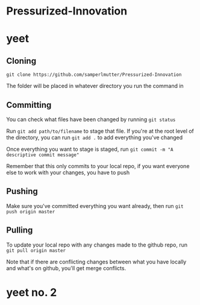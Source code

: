 # Pressurized-Innovation

# yeet

## Cloning
`git clone https://github.com/samperlmutter/Pressurized-Innovation`

The folder will be placed in whatever directory you run the command in

## Committing
You can check what files have been changed by running `git status`

Run `git add path/to/filename` to stage that file. If you're at the root level of the directory, you can run `git add .` to add everything you've changed

Once everything you want to stage is staged, run `git commit -m "A descriptive commit message"`

Remember that this only commits to your local repo, if you want everyone else to work with your changes, you have to push 

## Pushing
Make sure you've committed everything you want already, then run `git push origin master`

## Pulling
To update your local repo with any changes made to the github repo, run `git pull origin master`

Note that if there are conflicting changes between what you have locally and what's on github, you'll get merge conflicts. 

# yeet no. 2
